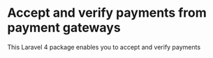 Accept and verify payments from payment gateways
=======
This Laravel 4 package enables you to accept and verify payments


